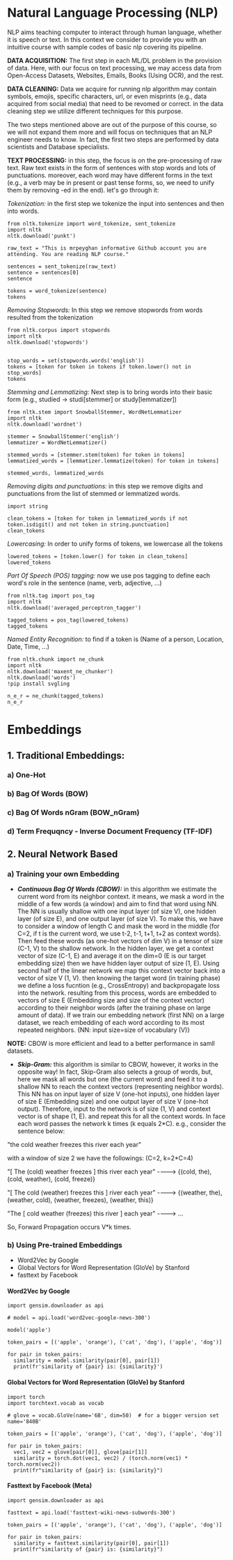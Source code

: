 # Natural Language Processing (NLP)
NLP aims teaching computer to interact through human language, whether it is speech or text. In this context we consider to provide you with an intuitive course with sample codes of basic nlp covering its pipeline.

**DATA ACQUISITION:** The first step in each ML/DL problem in the provision of data. Here, with our focus on text processing, we may access data from Open-Access Datasets, Websites, Emails, Books (Using OCR), and the rest.

**DATA CLEANING:** Data we acquire for running nlp algorithm may contain symbols, emojis, specific characters, url, or even misprints (e.g., data acquired from social media) that need to be revomed or correct. in the data cleaning step we utilize different techniques for this purpose.

The two steps mentioned above are out of the purpose of this course, so we will not expand them more and will focus on techniques that an NLP engineer needs to know. In fact, the first two steps are performed by data scientists and Database specialists.

**TEXT PROCESSING:** in this step, the focus is on the pre-processing of raw text. Raw text exists in the form of sentences with stop words and lots of punctuations. moreover, each word may have different forms in the text (e.g., a verb may be in present or past tense forms, so, we need to unify them by removing -ed in the end). let's go through it:

*Tokenization:* in the first step we tokenize the input into sentences and then into words.

```
from nltk.tokenize import word_tokenize, sent_tokenize
import nltk
nltk.download('punkt')

raw_text = "This is mrpeyghan informative Github account you are attending. You are reading NLP course."

sentences = sent_tokenize(raw_text)
sentence = sentences[0]
sentence

tokens = word_tokenize(sentence)
tokens
```

*Removing Stopwords:* In this step we remove stopwords from words resulted from the tokenization

```
from nltk.corpus import stopwords
import nltk
nltk.download('stopwords')


stop_words = set(stopwords.words('english'))
tokens = [token for token in tokens if token.lower() not in stop_words]
tokens
```

*Stemming and Lemmatizing:* Next step is to bring words into their basic form (e.g., studied -> studi[stemmer] or study[lemmatizer])

```
from nltk.stem import SnowballStemmer, WordNetLemmatizer
import nltk
nltk.download('wordnet')

stemmer = SnowballStemmer('english')
lemmatizer = WordNetLemmatizer()

stemmed_words = [stemmer.stem(token) for token in tokens]
lemmatized_words = [lemmatizer.lemmatize(token) for token in tokens]

stemmed_words, lemmatized_words
```

*Removing digits and punctuations:* in this step we remove digits and punctuations from the list of stemmed or lemmatized words.


```
import string

clean_tokens = [token for token in lemmatized_words if not token.isdigit() and not token in string.punctuation]
clean_tokens
```


*Lowercasing:* In order to unify forms of tokens, we lowercase all the tokens

```
lowered_tokens = [token.lower() for token in clean_tokens]
lowered_tokens
```


*Part Of Speech (POS) tagging:* now we use pos tagging to define each word's role in the sentence (name, verb, adjective, ...)


```
from nltk.tag import pos_tag
import nltk
nltk.download('averaged_perceptron_tagger')

tagged_tokens = pos_tag(lowered_tokens)
tagged_tokens
```


*Named Entity Recognition:* to find if a token is (Name of a person, Location, Date, Time, ...)


```
from nltk.chunk import ne_chunk
import nltk
nltk.download('maxent_ne_chunker')
nltk.download('words')
!pip install svgling

n_e_r = ne_chunk(tagged_tokens)
n_e_r
```


# Embeddings 
## 1. Traditional Embeddings:
### a) One-Hot
### b) Bag Of Words (BOW)
### c) Bag Of Words nGram (BOW_nGram)
### d) Term Frequqncy - Inverse Document Frequency (TF-IDF)
## 2. Neural Network Based
### a) Training your own Embedding
  * ***Continuous Bag Of Words (CBOW):*** in this algorithm we estimate the current word from its neighbor context. it means, we mask a word in the middle of a few words (a window) and aim to find that word using NN. The NN is usually shallow with one input layer (of size V), one hidden layer (of size E), and one output layer (of size V). To make this, we have to consider a window of length C and mask the word in the middle (for C=2, if t is the current word, we use t-2, t-1, t+1, t+2 as context words). Then feed these words (as one-hot vectors of dim V) in a tensor of size (C-1, V) to the shallow network. In the hidden layer, we get a context vector of size (C-1, E) and average it on the dim=0 (E is our target embedding size) then we have hidden layer output of size (1, E). Using second half of the linear network we map this context vector back into a vector of size V (1, V). then knowing the target word (in training phase) we define a loss fucntion (e.g., CrossEntropy) and backpropagate loss into the network. resulting from this process, words are embedded to vectors of size E (Embedding size and size of the context vector) according to their neighbor words (after the training phase on large amount of data). If we train our embedding network (first NN) on a large dataset, we reach embedding of each word according to its most repeated neighbors. {NN: input size=size of vocabulary (V)} 

  **NOTE:** CBOW is more efficient and lead to a better performance in samll datasets. 


  * ***Skip-Gram:*** this algorithm is similar to CBOW, however, it works in the opposite way! In fact, Skip-Gram also selects a group of words, but, here we mask all words but one (the current word) and feed it to a shallow NN to reach the context vectors (representing neighbor words). This NN has on input layer of size V (one-hot inputs), one hidden layer of size E (Embedding size) and one output layer of size V (one-hot output). Therefore, input to the network is of size (1, V) and context vector is of shape (1, E). and repeat this for all the context words. In face each word passes the network k times (k equals 2*C). e.g., consider the sentence below: 
  
  "the cold weather freezes this river each year"

  with a window of size 2 we have the followings: (C=2, k=2*C=4)

  "[ The (cold) weather freezes ] this river each year" ----> {(cold, the), (cold, weather), (cold, freeze)}

  "[ The cold (weather) freezes  this ] river each year" ----> {(weather, the), (weather, cold), (weather, freezes), (weather, this)}

  "The [ cold weather (freezes)  this  river ] each year" ----> ...

  So, Forward Propagation occurs V*k times. 

### b) Using Pre-trained Embeddings 
  * Word2Vec by Google
  * Global Vectors for Word Representation (GloVe) by Stanford
  * fasttext by Facebook


#### Word2Vec by Google


```
import gensim.downloader as api

# model = api.load('word2vec-google-news-300')

model('apple')
```

```
token_pairs = [('apple', 'orange'), ('cat', 'dog'), ('apple', 'dog')]

for pair in token_pairs:
  similarity = model.similarity(pair[0], pair[1])
  print(fr'similarity of {pair} is: {similarity}') 
```


#### Global Vectors for Word Representation (GloVe) by Stanford

```
import torch
import torchtext.vocab as vocab

# glove = vocab.GloVe(name='6B', dim=50)  # for a bigger version set name='840B'
```

```
token_pairs = [('apple', 'orange'), ('cat', 'dog'), ('apple', 'dog')]

for pair in token_pairs: 
  vec1, vec2 = glove[pair[0]], glove[pair[1]]
  similarity = torch.dot(vec1, vec2) / (torch.norm(vec1) * torch.norm(vec2)) 
  print(fr"similarity of {pair} is: {similarity}")
```

#### Fasttext by Facebook (Meta)


```
import gensim.downloader as api

fasttext = api.load('fasttext-wiki-news-subwords-300')

token_pairs = [('apple', 'orange'), ('cat', 'dog'), ('apple', 'dog')]

for pair in token_pairs:
  similarity = fasttext.similarity(pair[0], pair[1])
  print(fr"similarity of {pair} is: {similarity}")
```

